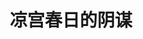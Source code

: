 ---
logo: images/novel/凉宫春日的阴谋.jpg
title: 凉宫春日的阴谋
subTitle: 《凉宫春日系列》轻小说的第七部，单行本于2005年9月1日出版

category: 正传小说

hasResource: true
downloadList:
  - intro: epub中文
    size: 1.5MB
    link: https://pan.baidu.com/s/1Dv7lXowDc2PHlvkrTuhbQQ
  - intro: epub日文
    size: 372KB
    link: https://pan.baidu.com/s/1Dv7lXowDc2PHlvkrTuhbQQ
  - intro: txt中文
    size: 448KB
    link: https://pan.baidu.com/s/1Dv7lXowDc2PHlvkrTuhbQQ
  - intro: txt日文
    size: 1.7MB
    link: https://pan.baidu.com/s/1Dv7lXowDc2PHlvkrTuhbQQ
  - intro: pdf中文
    size: 6.3MB
    link: https://pan.baidu.com/s/1Dv7lXowDc2PHlvkrTuhbQQ
  - intro: pdf英文
    size: 3.2MB
    link: https://pan.baidu.com/s/1Dv7lXowDc2PHlvkrTuhbQQ
  - intro: mobi中文
    size: 1.8MB
    link: https://pan.baidu.com/s/1Dv7lXowDc2PHlvkrTuhbQQ
  - intro: mobi日文
    size: 593KB
    link: https://pan.baidu.com/s/1Dv7lXowDc2PHlvkrTuhbQQ
  - intro: jpg日文
    size: 149.3MB
    link: https://pan.baidu.com/s/1Dv7lXowDc2PHlvkrTuhbQQ
  - intro: 云盘 提取码:yxqq
    size: 
    link: https://pan.baidu.com/s/1Dv7lXowDc2PHlvkrTuhbQQ

downloadContent: |
  《凉宫春日的阴谋》是由日本小说家谷川流撰写、插画师伊东杂音负责插画的《凉宫春日系列》轻小说的第七部，于2005年9月1日出版。本作以堪称SF小说王道的时空旅行为主题，全卷由长篇新作《凉宫春日的阴谋》故事构成。<br><br>
  该作未被动画化。<br><br>
  PS：如果你拥有该资源的其他版本，也可向我们提交反馈。
---